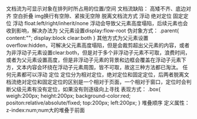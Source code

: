 文档流为可显示对象在排列时所占用的位置/空间
文档流缺陷：
	高矮不齐、底边对齐
	空白折叠
	img换行有空隙、紧挨无空隙
脱离文档流方式
	浮动
	绝对定位
	固定定位
浮动
	float:left/right/inherit/none
	浮动会导致父元素高度塌陷，后续元素也会收到影响，解决办法为
		父元素设置display:flow-root
		伪对象方式：
			.parent{
				content:"";
				display:block
				clear:both
				}
		其他方式为父元素设置overflow:hidden，可解决父元素高度塌陷，但是会裁剪超出父元素的内容，或者为非浮动子元素设置clear:both，但是对于多个非浮动子元素不可取，浪费时间，或者为父元素设置高度，但是非浮动子元素的背景和边框会覆盖在浮动子元素下方，文本内容会环绕在浮动子元素周围，皆不可取，故这三种方法都已淘汰。
	任何元素都可以浮动
定位
	定位分为相对定位，绝对定位和固定定位，后两者脱离文档流绝对定位和固定定位的区别是一个相对于页面，一个相对于窗口，定位时会判断父级元素有没有定位，如果没有则逐级向上寻找
	表现方式：
		.box{
			weigh:200px;
			height:200px;
			background-color:red;
			positon:relative/absolute/fixed;
			top:200px;
			left:200px;
			}
堆叠顺序
	定义属性：z-index:num;num大的堆叠于前面
	
